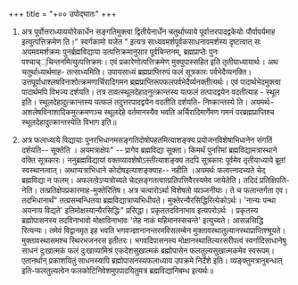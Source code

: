 +++
title = "+०० उपोद्घातः"
+++

1. अत्र पूर्वोत्तराध्याययोरेकार्धेन सङ्गतिमुक्त्वा द्वितीयेनार्धेंन चतुर्थाघ्याये पूर्वात्तरपादद्वकेयोः पौर्वापर्यमाह इत्युत्पत्तिक्रमेण ति।" स्वर्गकामो यजेत " इत्यत्र साध्यवमर्शपूर्वकसाधनावमर्शस्य दृष्टत्वात् सः अयमवमर्शक्रमः पुनर्ब्रह्मविद्याया उत्पत्तिक्रमानुसार पूर्वचिन्तनम्, ब्रह्मप्राप्तेः पुनः पश्चाच््चिन्तनमित्युत्पत्तिक्रमः। एवं प्रकारेणोत्पत्तिक्रमेण मुक्युपास्सहित इति तृतीयाध्यायार्थः। अथ चतुर्थाध्यार्थमाह- तत्साध्यमिति। उपायसाध्यं ब्रह्मप्राप्तिरुपं फलं सूत्रकारः पर्वभेदैव्यनक्ति। उत्तपूर्वाधाश्लषविनाशोत्क्रमणार्चिरादिगमन ब्रह्मप्राप्तिरूपफलपर्वभेदैर्व्यनक्तीत्यर्थः। एवं पादार्थभेदमुक्त्वा पादार्थमपि विभज्य दर्शयति। तत्र तावत्स्थूलदेहादनुत्क्रान्तस्य यत्फलं तत्पादद्वयेन वदतीत्याह - स्थूल इति। स्थूलदेहादुत्क्रान्तस्य यत्फलं तदुत्तरपादद्वयेन वदतीति दर्शयति- निष्क्रान्तस्ये ति। अयमर्थः-अशलेषविनाशादिकमुत्क्रमणञ्च स्थूलदेहे वर्तमानस्यैव भवति अर्चिरादिमार्गेमण गमनं परब्रह्मप्राप्तिश्च स्थूलदेहादुत्क्रान्तस्येति विभाग इति॥


2. अत्र फलाध्याये विद्यायाः पुनरभिधानमसङ्गतिदोषोपहतमित्याशङ्क्य प्रयोजनविशेषाभिधानेन संगतिं दर्शयति-- सूक्तेति । अयमत्राक्षेपः" -- प्रागेव ब्रह्मविद्या सूक्ता। किमर्थं पुनरिमां ब्रह्मविद्यामत्रास्थाने वक्ति सूत्रकारः। ननुब्रह्मविद्यायां वक्तव्यावशेषोऽस्तीत्याशङ्क्य तदपि सूत्रकारः पूर्वमेव तृतीयाध्याये ब्रूतां स्वस्थानत्वात्। अथाप्यत्राभिधाने कोदोषइत्याशङ्क्याह-- नहीति ।अयमर्थः फलात्नादच्यते चेद् ब्रह्मविद्या न फलम्। अफलत्वे़ऽप्यत्रोच्यते चेदस़ङ्गतत्वात्प्रतिपत्तिवैरस्यमेव जायेतेति। तदिदं प्रतिक्षिपति-नेति। तत्प्रतिक्षेपप्रकारमाह-मुक्तेरितिष। अत्र चत्वारोऽर्था विशेषतो व्य़ञ्जनीयाः। ते च फलान्तर्गता एव। तदभिधानार्थं" तत्प्रसम्बन्धितया ब्रह्मविद्यात्राप्यभिधीयते। मुक्तेरन्यैरसिद्धिरित्येकोऽर्थः। 'नान्यः पन्था अयनाय विद्यते' इतिमोक्षस्यान्यैरसिद्धिः" प्रसिद्धा। प्रकृततदविनाभाव इत्यपरोऽर्थः । प्रकृतस्य ब्रह्मोपासनस्य तदविनाभावो मोक्षाविनाभावः 'तेह नाकं महिमानस्सचन्ते' इत्युच्यते। आसन्नसिद्धि रित्यन्यः। तमेवं विद्वानमृत इह भवति भगवज्ज्ञानानन्तरमविसलम्बेन मुक्तावस्थातुल्यानस्थाप्राप्तिश्श्रूयते। मुक्तावस्थासमश्च स्थिरभजनरस इतीतरः। भगवदिपासनस्य मोक्षानस्थातिल्यरसरीपत्वं स्वर्गादिसाधानेषु साधनं दुःखात्मकं फलं दुःखाव्यामिश्रं एकदेशसुखात्मकं ब्रह्मोपासेन फलतुल्यसुखात्मकमेव स्वरूपम्। एतानर्थान् प्रकाशयितुं साधनस्यापि ब्रह्मोपासनस्यफलाध्याय उपक्रमे निर्देशे इति। व्यङ्क्तुमत्रानुबन्धात् इति-फलतुल्यत्वेन फलकोटिनिवेशमुपपादयितुमत्र ब्रह्मविद्यानिबम्ध इत्यर्थः॥